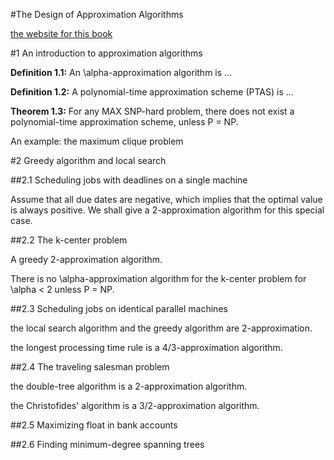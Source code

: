 #The Design of Approximation Algorithms

[the website for this book](http://www.designofapproxalgs.com/)

#1 An introduction to approximation algorithms

**Definition 1.1:** An \alpha-approximation algorithm is ...

**Definition 1.2:** A polynomial-time approximation scheme (PTAS) is ...

**Theorem 1.3:** For any MAX SNP-hard problem, there does not exist a polynomial-time approximation scheme, unless P = NP.

An example: the maximum clique problem

#2 Greedy algorithm and local search

##2.1 Scheduling jobs with deadlines on a single machine

Assume that all due dates are negative, which implies that the optimal value is always positive. We shall give a 2-approximation algorithm for this special case.

##2.2 The k-center problem

A greedy 2-approximation algorithm.

There is no \alpha-approximation algorithm for the k-center problem for \alpha < 2 unless P = NP.

##2.3 Scheduling jobs on identical parallel machines

the local search algorithm and the greedy algorithm are 2-approximation.

the longest processing time rule is a 4/3-approximation algorithm.

##2.4 The traveling salesman problem

the double-tree algorithm is a 2-approximation algorithm.

the Christofides' algorithm is a 3/2-approximation algorithm.

##2.5 Maximizing float in bank accounts

##2.6 Finding minimum-degree spanning trees
